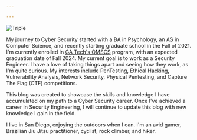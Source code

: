 ```yaml
---

---
```


![Triple](/images/MFigueroa_Joe.jpg)

My journey to Cyber Security started with a BA in Psychology, an AS in Computer Science, and recently starting graduate school in the Fall of 2021. I'm currently enrolled in <a href="https://omscs.gatech.edu/" target="_blank">GA Tech's OMSCS</a> program, with an expected graduation date of Fall 2024. My current goal is to work as a Security Engineer. I have a love of taking things apart and seeing how they work, as I'm quite curious. My interests include PenTesting, Ethical Hacking, Vulnerability Analysis, Network Security, Physical Pentesting, and Capture The Flag (CTF) competitions.

This blog was created to showcase the skills and knowledge I have accumulated on my path to a Cyber Security career. Once I've achieved a career in Security Engineering, I will continue to update this blog with new knowledge I gain in the field.

I live in San Diego, enjoying the outdoors when I can. I'm an avid gamer, Brazilian Jiu Jitsu practitioner, cyclist, rock climber, and hiker.
